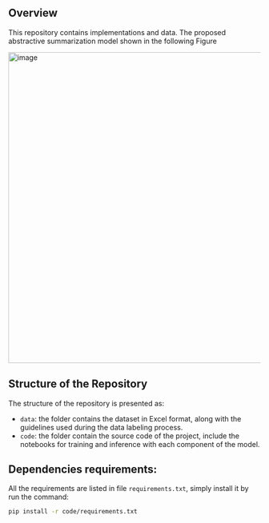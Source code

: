 ## Overview
This repository contains implementations and data. The proposed abstractive summarization model shown in the following Figure

<img width="672" height="622" alt="image" src="https://github.com/user-attachments/assets/d817fd01-7228-4fb5-aa75-9f5ff3fc2fbe" />


## Structure of the Repository
The structure of the repository is presented as:
- `data`: the folder contains the dataset in Excel format, along with the guidelines used during the data labeling process.
- `code`: the folder contain the source code of the project, include the notebooks for training and inference with each component of the model.

## Dependencies requirements:
All the requirements are listed in file `requirements.txt`, simply install it by run the command:
```bash
pip install -r code/requirements.txt
```

